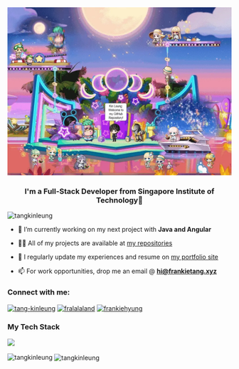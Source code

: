 <div align="center">
	<img src="https://github.com/tangkinleung/tangkinleung/raw/main/landing-page.webp" alt="Welcome to my Repo.">
</div>
<h3 align="center">I'm a Full-Stack Developer from Singapore Institute of Technology🚀</h3>

<p align="left"> <img src="https://komarev.com/ghpvc/?username=tangkinleung&label=Profile%20views&color=blueviolet&style=flat" alt="tangkinleung" /> </p>

- 🌱 I’m currently working on my next project with **Java and Angular**

- 👨‍💻 All of my projects are available at [my repositories](https://github.com/tangkinleung?tab=repositories)

- 📝 I regularly update my experiences and resume on [my portfolio site](frankietang.xyz)

- 📫 For work opportunities, drop me an email @ **hi@frankietang.xyz**

<h3 align="left">Connect with me:</h3>
<p align="left">
<a href="https://linkedin.com/in/tang-kinleung" target="blank"><img align="center" src="https://raw.githubusercontent.com/gauravghongde/social-icons/master/SVG/Color/LinkedIN.svg"alt="tang-kinleung" height="30" width="40" /></a>
<a href="https://instagram.com/fralalaland" target="blank"><img align="center" src="https://raw.githubusercontent.com/gauravghongde/social-icons/master/SVG/Color/Instagram.svg" alt="fralalaland" height="30" width="40" /></a>
<a href="https://t.me/frankiehyung" target="blank"><img align="center" 
src="https://raw.githubusercontent.com/gauravghongde/social-icons/master/SVG/Color/Telegram.svg" alt="frankiehyung" height="30" width="40" /></a>
</p>

<h3 align="left">My Tech Stack</h3>
<img src="https://skillicons.dev/icons?i=js,kotlin,html,angular,python,java,arduino,docker,nodejs,nextjs,mysql,mongodb,postgres,firebase,vercel,vscode,eclipse,idea,androidstudio,pytorch&perline=10" />

<p><img align="left" src="https://github-readme-stats.vercel.app/api/top-langs?username=tangkinleung&show_icons=true&locale=en&layout=compact" alt="tangkinleung" /></p>

<p>&nbsp;<img align="center" src="https://github-readme-stats.vercel.app/api?username=tangkinleung&show_icons=true&locale=en" alt="tangkinleung" /></p>
